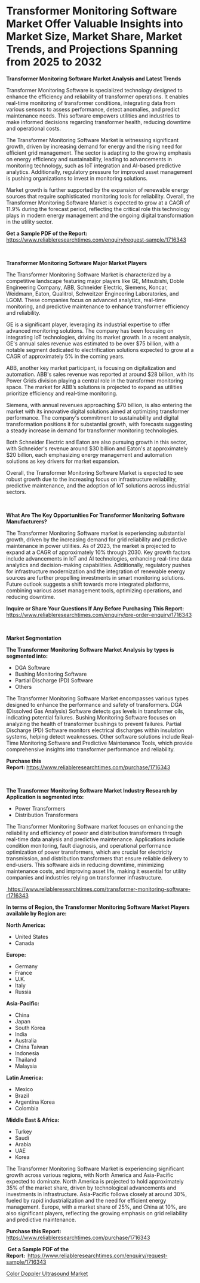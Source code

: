 <p><h1>Transformer Monitoring Software Market Offer Valuable Insights into Market Size, Market Share, Market Trends, and Projections Spanning from 2025 to 2032</h1></p><p><strong>Transformer Monitoring Software Market Analysis and Latest Trends</strong></p>
<p><p>Transformer Monitoring Software is specialized technology designed to enhance the efficiency and reliability of transformer operations. It enables real-time monitoring of transformer conditions, integrating data from various sensors to assess performance, detect anomalies, and predict maintenance needs. This software empowers utilities and industries to make informed decisions regarding transformer health, reducing downtime and operational costs.</p><p>The Transformer Monitoring Software Market is witnessing significant growth, driven by increasing demand for energy and the rising need for efficient grid management. The sector is adapting to the growing emphasis on energy efficiency and sustainability, leading to advancements in monitoring technology, such as IoT integration and AI-based predictive analytics. Additionally, regulatory pressure for improved asset management is pushing organizations to invest in monitoring solutions.</p><p>Market growth is further supported by the expansion of renewable energy sources that require sophisticated monitoring tools for reliability. Overall, the Transformer Monitoring Software Market is expected to grow at a CAGR of 11.9% during the forecast period, reflecting the critical role this technology plays in modern energy management and the ongoing digital transformation in the utility sector.</p></p>
<p><strong>Get a Sample PDF of the Report:&nbsp;</strong> <a href="https://www.reliableresearchtimes.com/enquiry/request-sample/1716343?utm_campaign=2006&utm_medium=2&utm_source=Github&utm_content=ia&utm_term=28032025&utm_id=transformer-monitoring-software">https://www.reliableresearchtimes.com/enquiry/request-sample/1716343</a></p>
<p>&nbsp;</p>
<p><strong>Transformer Monitoring Software Major Market Players</strong></p>
<p><p>The Transformer Monitoring Software Market is characterized by a competitive landscape featuring major players like GE, Mitsubishi, Doble Engineering Company, ABB, Schneider Electric, Siemens, Koncar, Weidmann, Eaton, Qualitrol, Schweitzer Engineering Laboratories, and LGOM. These companies focus on advanced analytics, real-time monitoring, and predictive maintenance to enhance transformer efficiency and reliability.</p><p>GE is a significant player, leveraging its industrial expertise to offer advanced monitoring solutions. The company has been focusing on integrating IoT technologies, driving its market growth. In a recent analysis, GE's annual sales revenue was estimated to be over $75 billion, with a notable segment dedicated to electrification solutions expected to grow at a CAGR of approximately 5% in the coming years.</p><p>ABB, another key market participant, is focusing on digitalization and automation. ABB's sales revenue was reported at around $28 billion, with its Power Grids division playing a central role in the transformer monitoring space. The market for ABB’s solutions is projected to expand as utilities prioritize efficiency and real-time monitoring.</p><p>Siemens, with annual revenues approaching $70 billion, is also entering the market with its innovative digital solutions aimed at optimizing transformer performance. The company's commitment to sustainability and digital transformation positions it for substantial growth, with forecasts suggesting a steady increase in demand for transformer monitoring technologies.</p><p>Both Schneider Electric and Eaton are also pursuing growth in this sector, with Schneider's revenue around $30 billion and Eaton's at approximately $20 billion, each emphasizing energy management and automation solutions as key drivers for market expansion.</p><p>Overall, the Transformer Monitoring Software Market is expected to see robust growth due to the increasing focus on infrastructure reliability, predictive maintenance, and the adoption of IoT solutions across industrial sectors.</p></p>
<p>&nbsp;</p>
<p><strong>What Are The Key Opportunities For Transformer Monitoring Software Manufacturers?</strong></p>
<p><p>The Transformer Monitoring Software market is experiencing substantial growth, driven by the increasing demand for grid reliability and predictive maintenance in power utilities. As of 2023, the market is projected to expand at a CAGR of approximately 10% through 2030. Key growth factors include advancements in IoT and AI technologies, enhancing real-time data analytics and decision-making capabilities. Additionally, regulatory pushes for infrastructure modernization and the integration of renewable energy sources are further propelling investments in smart monitoring solutions. Future outlook suggests a shift towards more integrated platforms, combining various asset management tools, optimizing operations, and reducing downtime.</p></p>
<p><strong>Inquire or Share Your Questions If Any Before Purchasing This Report:</strong> <a href="https://www.reliableresearchtimes.com/enquiry/pre-order-enquiry/1716343?utm_campaign=2006&utm_medium=2&utm_source=Github&utm_content=ia&utm_term=28032025&utm_id=transformer-monitoring-software">https://www.reliableresearchtimes.com/enquiry/pre-order-enquiry/1716343</a></p>
<p>&nbsp;</p>
<p><strong>Market Segmentation</strong></p>
<p><strong>The Transformer Monitoring Software Market Analysis by types is segmented into:</strong></p>
<p><ul><li>DGA Software</li><li>Bushing Monitoring Software</li><li>Partial Discharge (PD) Software</li><li>Others</li></ul></p>
<p><p>The Transformer Monitoring Software Market encompasses various types designed to enhance the performance and safety of transformers. DGA (Dissolved Gas Analysis) Software detects gas levels in transformer oils, indicating potential failures. Bushing Monitoring Software focuses on analyzing the health of transformer bushings to prevent failures. Partial Discharge (PD) Software monitors electrical discharges within insulation systems, helping detect weaknesses. Other software solutions include Real-Time Monitoring Software and Predictive Maintenance Tools, which provide comprehensive insights into transformer performance and reliability.</p></p>
<p><strong>Purchase this Report:&nbsp;</strong><a href="https://www.reliableresearchtimes.com/purchase/1716343?utm_campaign=2006&utm_medium=2&utm_source=Github&utm_content=ia&utm_term=28032025&utm_id=transformer-monitoring-software">https://www.reliableresearchtimes.com/purchase/1716343</a></p>
<p>&nbsp;</p>
<p><strong>The Transformer Monitoring Software Market Industry Research by Application is segmented into:</strong></p>
<p><ul><li>Power Transformers</li><li>Distribution Transformers</li></ul></p>
<p><p>The Transformer Monitoring Software market focuses on enhancing the reliability and efficiency of power and distribution transformers through real-time data analysis and predictive maintenance. Applications include condition monitoring, fault diagnosis, and operational performance optimization of power transformers, which are crucial for electricity transmission, and distribution transformers that ensure reliable delivery to end-users. This software aids in reducing downtime, minimizing maintenance costs, and improving asset life, making it essential for utility companies and industries relying on transformer infrastructure.</p></p>
<p><a href="https://www.reliableresearchtimes.com/transformer-monitoring-software-r1716343?utm_campaign=2006&utm_medium=2&utm_source=Github&utm_content=ia&utm_term=28032025&utm_id=transformer-monitoring-software">&nbsp;https://www.reliableresearchtimes.com/transformer-monitoring-software-r1716343</a></p>
<p><strong>In terms of Region, the Transformer Monitoring Software Market Players available by Region are:</strong></p>
<p>
    <p> <strong> North America: </strong>
        <ul>
            <li>United States</li>
            <li>Canada</li>
        </ul>
        </p> 
    <p> <strong> Europe: </strong>
        <ul>
            <li>Germany</li>
            <li>France</li>
            <li>U.K.</li>
            <li>Italy</li>
            <li>Russia</li>
        </ul>
        </p> 
    <p> <strong> Asia-Pacific: </strong>
        <ul>
            <li>China</li>
            <li>Japan</li>
            <li>South Korea</li>
            <li>India</li>
            <li>Australia</li>
            <li>China Taiwan</li>
            <li>Indonesia</li>
            <li>Thailand</li>
            <li>Malaysia</li>
        </ul>
        </p> 
    <p> <strong> Latin America: </strong>
        <ul>
            <li>Mexico</li>
            <li>Brazil</li>
            <li>Argentina Korea</li>
            <li>Colombia</li>
        </ul>
        </p> 
    <p> <strong> Middle East & Africa: </strong>
        <ul>
            <li>Turkey</li>
            <li>Saudi</li>
            <li>Arabia</li>
            <li>UAE</li>
            <li>Korea</li>
        </ul>
    </p>
    </p>
<p><p>The Transformer Monitoring Software Market is experiencing significant growth across various regions, with North America and Asia-Pacific expected to dominate. North America is projected to hold approximately 35% of the market share, driven by technological advancements and investments in infrastructure. Asia-Pacific follows closely at around 30%, fueled by rapid industrialization and the need for efficient energy management. Europe, with a market share of 25%, and China at 10%, are also significant players, reflecting the growing emphasis on grid reliability and predictive maintenance.</p></p>
<p><strong>Purchase this Report: </strong><a href="https://www.reliableresearchtimes.com/purchase/1716343?utm_campaign=2006&utm_medium=2&utm_source=Github&utm_content=ia&utm_term=28032025&utm_id=transformer-monitoring-software">https://www.reliableresearchtimes.com/purchase/1716343</a></p>
<p>&nbsp;<strong>Get a Sample PDF of the Report:&nbsp;&nbsp;</strong><a href="https://www.reliableresearchtimes.com/enquiry/request-sample/1716343?utm_campaign=2006&utm_medium=2&utm_source=Github&utm_content=ia&utm_term=28032025&utm_id=transformer-monitoring-software">https://www.reliableresearchtimes.com/enquiry/request-sample/1716343</a></p>
<p><strong></strong></p>
<p><p><a href="https://github.com/bmorecock/Market-Research-Report-List-6/blob/main/color-doppler-ultrasound-market.md?utm_campaign=2006&utm_medium=2&utm_source=Github&utm_content=ia&utm_term=28032025&utm_id=transformer-monitoring-software">Color Doppler Ultrasound Market</a></p></p>